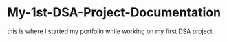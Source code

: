 # My-1st-DSA-Project-Documentation
this is where I started my portfolio while working on my first DSA project

